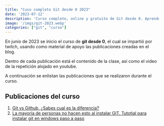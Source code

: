 ```yaml
---
title: "Cuso completo Git desde 0 2023"
date: '2023-07-12'
description: 'Curso completo, online y gratuito de Git desde 0. Aprende a usar Git y GitHub desde cero con este curso de Git y GitHub en español.'
image: '/imgs/git-2023.webp'
categories: ["git", "curso"]
---
```


En junio de 2023 se inicio el curso de **git desde 0**, el cual se impartió por twitch, usando como material de apoyo las publicaciones creadas en el blog.

Dentro de cada publicación está el contenido de la clase, así como el video de la repetición alojado en youtube.

A continuación se enlistan las publicaciones que se realizaron durante el curso.

## Publicaciones del curso

1.  [Git vs Github, ¿Sabes cual es la diferencia?](/posts/git-vs-github)
2. [La mayoría de personas no hacen esto al instalar GIT. Tutotial para instalar git en windows paso a paso](/posts/instalar-git-windows)
